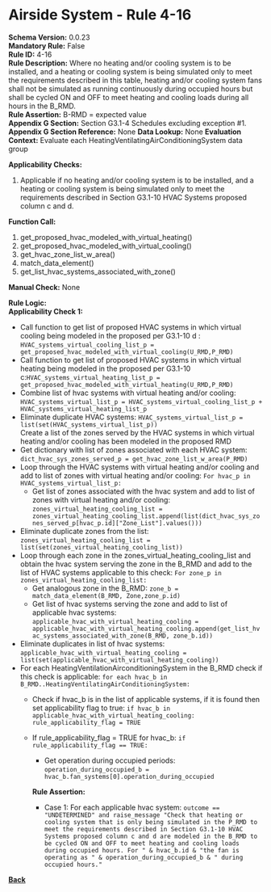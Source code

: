 # Airside System - Rule 4-16  
**Schema Version:** 0.0.23  
**Mandatory Rule:** False    
**Rule ID:** 4-16  
**Rule Description:** Where no heating and/or cooling system is to be installed, and a heating or cooling system is being simulated only to meet the requirements described in this table, heating and/or cooling system fans shall not be simulated as running continuously during occupied hours but shall be cycled ON and OFF to meet heating and cooling loads during all hours in the B_RMD.  
**Rule Assertion:** B-RMD = expected value                                           
**Appendix G Section:**  Section G3.1-4 Schedules excluding exception #1.   
**Appendix G Section Reference:**  None
**Data Lookup:** None 
**Evaluation Context:** Evaluate each HeatingVentilatingAirConditioningSystem data group    

**Applicability Checks:**  

1. Applicable if no heating and/or cooling system is to be installed, and a heating or cooling system is being simulated only to meet the requirements described in Section G3.1-10 HVAC Systems proposed column c and d.
 
**Function Call:** 

1. get_proposed_hvac_modeled_with_virtual_heating()
2. get_proposed_hvac_modeled_with_virtual_cooling()
3. get_hvac_zone_list_w_area()  
4. match_data_element()  
5. get_list_hvac_systems_associated_with_zone()

**Manual Check:** None  

**Rule Logic:**  
**Applicability Check 1:**   
- Call function to get list of proposed HVAC systems in which virtual cooling being modeled in the proposed per G3.1-10 d : `HVAC_systems_virtual_cooling_list_p = get_proposed_hvac_modeled_with_virtual_cooling(U_RMD,P_RMD)`
- Call function to get list of proposed HVAC systems in which virtual heating being modeled in the proposed per G3.1-10 c:`HVAC_systems_virtual_heating_list_p = get_proposed_hvac_modeled_with_virtual_heating(U_RMD,P_RMD)`
- Combine list of hvac systems with virtual heating and/or cooling: `HVAC_systems_virtual_list_p = HVAC_systems_virtual_cooling_list_p + HVAC_systems_virtual_heating_list_p`
- Eliminate duplicate HVAC systems: `HVAC_systems_virtual_list_p = list(set(HVAC_systems_virtual_list_p))`  
Create a list of the zones served by the HVAC systems in which virtual heating and/or cooling has been modeled in the proposed RMD
- Get dictionary with list of zones associated with each HVAC system: `dict_hvac_sys_zones_served_p = get_hvac_zone_list_w_area(P_RMD)`
- Loop through the HVAC systems with virtual heating and/or cooling and add to list of zones with virtual heating and/or cooling: `For hvac_p in HVAC_systems_virtual_list_p:`
    - Get list of zones associated with the hvac system and add to list of zones with virtual heating and/or cooling: `zones_virtual_heating_cooling_list = zones_virtual_heating_cooling_list.append(list(dict_hvac_sys_zones_served_p[hvac_p.id]["Zone_List"].values()))`
- Eliminate duplicate zones from the list: `zones_virtual_heating_cooling_list = list(set(zones_virtual_heating_cooling_list))`
- Loop through each zone in the zones_virtual_heating_cooling_list and obtain the hvac system serving the zone in the B_RMD and add to the list of HVAC systems applicable to this check: `For zone_p in zones_virtual_heating_cooling_list:`
    - Get analogous zone in the B_RMD: `zone_b = match_data_element(B_RMD, Zone,zone_p.id)`  
    - Get list of hvac systems serving the zone and add to list of applicable hvac systems: `applicable_hvac_with_virtual_heating_cooling = applicable_hvac_with_virtual_heating_cooling.append(get_list_hvac_systems_associated_with_zone(B_RMD, zone_b.id))`  
- Eliminate duplicates in list of hvac systems: `applicable_hvac_with_virtual_heating_cooling = list(set(applicable_hvac_with_virtual_heating_cooling))`
- For each HeatingVentilationAirconditioningSystem in the B_RMD check if this check is applicable: `for each hvac_b in B_RMD..HeatingVentilatingAirConditioningSystem:`
    - Check if hvac_b is in the list of applicable systems, if it is found then set applicability flag to true: `if hvac_b in applicable_hvac_with_virtual_heating_cooling: rule_applicability_flag = TRUE`   
    - If rule_applicability_flag = TRUE for hvac_b: `if rule_applicability_flag == TRUE:`  
        - Get operation during occupied periods: `operation_during_occupied_b = hvac_b.fan_systems[0].operation_during_occupied`  

        **Rule Assertion:**  
        - Case 1: For each applicable hvac system: `outcome == "UNDETERMINED" and raise_message "Check that heating or cooling system that is only being simulated in the P_RMD to meet the requirements described in Section G3.1-10 HVAC Systems proposed column c and d are modeled in the B_RMD to be cycled ON and OFF to meet heating and cooling loads during occupied hours. For " & hvac_b.id & "the fan is operating as " & operation_during_occupied_b & " during occupied hours."`
    

**[Back](../_toc.md)**
